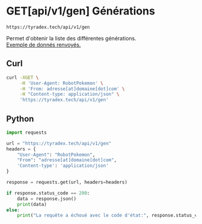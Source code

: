 <h1><span class="documentation_get">GET</span><span class="documentation_url">[api/v1/gen]</span> Générations</h1>

```text
https://tyradex.tech/api/v1/gen
```

Permet d'obtenir la liste des différentes générations.<br>
[Exemple de donnés renvoyés.](https://tyradex.vercel.app/api/v1/gen) 

## Curl
```sh
curl -XGET \
     -H 'User-Agent: RobotPokemon' \
     -H 'From: adresse[at]domaine[dot]com' \
     -H "Content-type: application/json" \
     'https://tyradex.tech/api/v1/gen'
```

## Python
```py
import requests

url = "https://tyradex.tech/api/v1/gen"
headers = {
    "User-Agent": "RobotPokemon",
    "From": "adresse[at]domaine[dot]com",
    'Content-type': 'application/json'
}

response = requests.get(url, headers=headers)

if response.status_code == 200:
    data = response.json()
    print(data)
else:
    print("La requête a échoué avec le code d'état:", response.status_code)
```